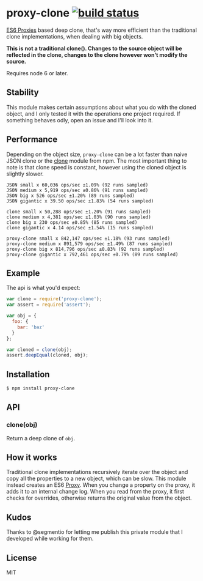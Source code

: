 
# proxy-clone [![build status](https://secure.travis-ci.org/juliangruber/proxy-clone.svg)](http://travis-ci.org/juliangruber/proxy-clone)

  [ES6 Proxies](https://developer.mozilla.org/en-US/docs/Web/JavaScript/Reference/Global_Objects/Proxy) based deep clone, that's way more efficient than the traditional clone implementations, when dealing with big objects.
  
  __This is not a traditional clone(). Changes to the source object will be reflected in the clone, changes to the clone however won't modify the source.__

  Requires node 6 or later.

## Stability

  This module makes certain assumptions about what you do with the cloned object, and I only tested it with the operations one project required. If something behaves odly, open an issue and I'll look into it.

## Performance

  Depending on the object size, `proxy-clone` can be a lot faster than naive JSON clone or the [clone](https://npmjs.org/clone) module from npm. The most important thing to note is that clone speed is constant, however using the cloned object is slightly slower.

```
JSON small x 60,036 ops/sec ±1.09% (92 runs sampled)
JSON medium x 5,919 ops/sec ±0.86% (91 runs sampled)
JSON big x 526 ops/sec ±1.20% (89 runs sampled)
JSON gigantic x 39.50 ops/sec ±1.83% (54 runs sampled)

clone small x 50,288 ops/sec ±1.20% (91 runs sampled)
clone medium x 4,381 ops/sec ±1.03% (90 runs sampled)
clone big x 230 ops/sec ±0.85% (85 runs sampled)
clone gigantic x 4.14 ops/sec ±1.54% (15 runs sampled)

proxy-clone small x 842,147 ops/sec ±1.18% (93 runs sampled)
proxy-clone medium x 891,579 ops/sec ±1.49% (87 runs sampled)
proxy-clone big x 814,796 ops/sec ±0.83% (92 runs sampled)
proxy-clone gigantic x 792,461 ops/sec ±0.79% (89 runs sampled)
```

## Example

  The api is what you'd expect:

```js
var clone = require('proxy-clone');
var assert = require('assert');

var obj = {
  foo: {
    bar: 'baz'
  }
};

var cloned = clone(obj);
assert.deepEqual(cloned, obj);
```

## Installation

```bash
$ npm install proxy-clone
```

## API

### clone(obj)

  Return a deep clone of `obj`.

## How it works

  Traditional clone implementations recursively iterate over the object and
  copy all the properties to a new object, which can be slow. This module
  instead creates an ES6
  [Proxy](https://developer.mozilla.org/en-US/docs/Web/JavaScript/Reference/Global_Objects/Proxy). When you
  change a property on the proxy, it adds it to an internal change log. When
  you read from the proxy, it first checks for overrides, otherwise returns
  the original value from the object.


## Kudos

  Thanks to @segmentio for letting me publish this private module that I developed while working for them.


## License

  MIT


